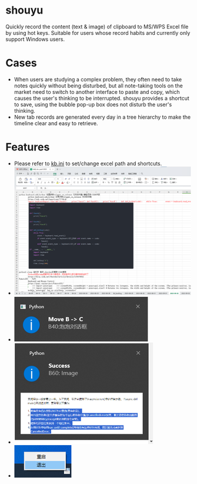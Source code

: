 # shouyu
Quickly record the content (text & image) of clipboard to MS/WPS Excel file by using hot keys. Suitable for users whose record habits and currently only support Windows users.


# Cases
- When users are studying a complex problem, they often need to take notes quickly without being disturbed, but all note-taking tools on the market need to switch to another interface to paste and copy, which causes the user's thinking to be interrupted. shouyu provides a shortcut to save, using the bubble pop-up box does not disturb the user's thinking.
- New tab records are generated every day in a tree hierarchy to make the timeline clear and easy to retrieve.


# Features
- Please refer to [kb.ini](kb.ini) to set/change excel path and shortcuts.
- <img src="resources/screenshort/ui.png" alt="excel UI" title="Excel UI">
- <img src="resources/screenshort/bubble_msg_box.png" alt="Bubble message box" title="Bubble message box">
- <img src="resources/screenshort/img_bubble_msg_box.png" alt="Bubble message box for image" title="Bubble message box for image">
- <img src="resources/screenshort/tray.png" alt="Tray" title="Tray">
